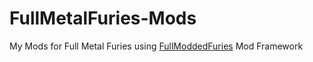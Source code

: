 # FullMetalFuries-Mods
My Mods for Full Metal Furies using [FullModdedFuries](https://github.com/RedDude/FullModdedFuriesAPI) Mod Framework 
